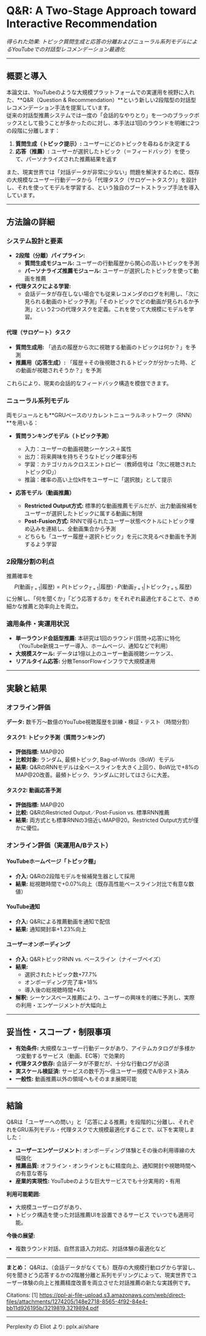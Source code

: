 <!-- META
{"title":"Q&R: A Two-Stage Approach toward Interactive Recommendation","link":"https://www.semanticscholar.org/paper/Q%26R%3A-A-Two-Stage-Approach-toward-Interactive-Christakopoulou-Beutel/2610b45131f31a7c58b0cd6a8fce21c02ba014be","media":"academic","tags":["recommender"],"short":{"ja":"得られた効果: トピック質問生成と応答の分離およびニューラル系列モデルによるYouTubeでの対話型レコメンデーション最適化","en":"Earned Improved User Engagement and Recommendation Quality by Factoring User Interaction into Question Generation and Response using Neural Sequential Models"},"importance":3,"hasPage":true,"createdAt":1746879733.1,"updatedAt":1746879733.1}
META -->

# Q&R: A Two-Stage Approach toward Interactive Recommendation

_得られた効果: トピック質問生成と応答の分離およびニューラル系列モデルによるYouTubeでの対話型レコメンデーション最適化_

---

## 概要と導入

本論文は、YouTubeのような大規模プラットフォームでの実運用を視野に入れた、**Q&R（Question & Recommendation）**という新しい2段階型の対話型レコメンデーション手法を提案しています。  
従来の対話型推薦システムでは一度の「会話的なやりとり」を一つのブラックボックスとして扱うことが多かったのに対し、本手法は1回のラウンドを明確に2つの段階に分離します：

1. **質問生成（トピック提示）:** ユーザーにどのトピックを尋ねるか決定する
2. **応答（推薦）:** ユーザーが選択したトピック（＝フィードバック）を使って、パーソナライズされた推薦結果を返す

また、現実世界では「対話データが非常に少ない」問題を解決するために、既存の大規模なユーザー行動データから「代理タスク（サロゲートタスク）」を設計し、それを使ってモデルを学習する、という独自のブートストラップ手法を導入しています。

---

## 方法論の詳細

### システム設計と要素

- **2段階（分離）パイプライン:**
  - **質問生成モジュール:** ユーザーの行動履歴から関心の高いトピックを予測
  - **パーソナライズ推薦モジュール:** ユーザーが選択したトピックを使って動画を推薦
- **代理タスクによる学習:** 
  - 会話データが存在しない場合でも従来レコメンダのログを利用し、「次に見られる動画のトピック予測」「そのトピックでどの動画が見られるか予測」という2つの代理タスクを定義。これを使って大規模にモデルを学習。

#### 代理（サロゲート）タスク

- **質問生成用:** 「過去の履歴から次に視聴する動画のトピックは何か？」を予測
- **推薦用（応答生成）:** 「履歴＋その後視聴されるトピックが分かった時、どの動画が視聴されそうか？」を予測

これらにより、現実の会話的なフィードバック構造を模倣できます。

### ニューラル系列モデル

両モジュールとも**GRUベースのリカレントニューラルネットワーク（RNN）**を用いる：

- **質問ランキングモデル（トピック予測）**
  - 入力：ユーザーの動画視聴シーケンス＋属性
  - 出力：将来興味を持ちそうなトピック確率分布
  - 学習：カテゴリカルクロスエントロピー（教師信号は「次に視聴されたトピックID」）
  - 推論：確率の高い上位k件をユーザーに「選択肢」として提示

- **応答モデル（動画推薦）**
  - **Restricted Output方式:** 標準的な動画推薦モデルだが、出力動画候補をユーザーが選択したトピックに属する動画に制限
  - **Post-Fusion方式:** RNNで得られたユーザー状態ベクトルにトピック埋め込みを連結し、全動画集合から予測
  - どちらも「ユーザー履歴＋選択トピック」を元に次見るべき動画を予測するよう学習

### 2段階分割の利点

推薦確率を
$$
P(\text{動画}_{T+1} | \text{履歴}) = P(\text{トピック}_{T+1} | \text{履歴}) \cdot P(\text{動画}_{T+1} | \text{トピック}_{T+1}, \text{履歴})
$$
に分解し、「何を聞くか」「どう応答するか」をそれぞれ最適化することで、きめ細かな推薦と効率向上を両立。

### 適用条件・実運用状況

- **単一ラウンド会話型推薦:** 本研究は1回のラウンド(質問→応答)に特化（YouTube新規ユーザー導入、ホームページ、通知などで利用）
- **大規模スケール:** データは1億以上のユーザー動画視聴シーケンス、
- **リアルタイム応答:** 分散TensorFlowインフラで大規模運用

---

## 実験と結果

### オフライン評価

**データ:** 数千万〜数億のYouTube視聴履歴を訓練・検証・テスト（時間分割）

#### タスク1: トピック予測（質問ランキング）

- **評価指標:** MAP@20
- **比較対象:** ランダム, 最頻トピック, Bag-of-Words（BoW）モデル
- **結果:** Q&RのRNNモデルは全ベースラインを大きく上回り、BoW比で+8%のMAP@20改善。最頻トピック、ランダムに対してはさらに大差。

#### タスク2: 動画応答予測

- **評価指標:** MAP@20
- **比較:** Q&RのRestricted Output／Post-Fusion vs. 標準RNN推薦
- **結果:** 両方式とも標準RNNの3倍近いMAP@20。Restricted Output方式が僅かに優位。

### オンライン評価（実運用A/Bテスト）

#### YouTubeホームページ「トピック棚」

- **介入:** Q&Rの2段階モデルを候補発生器として採用
- **結果:** 総視聴時間で+0.07%向上（既存高性能ベースライン対比で有意な数値）

#### YouTube通知

- **介入:** Q&Rによる推薦動画を通知で配信
- **結果:** 通知開封率+1.23%向上

#### ユーザーオンボーディング

- **介入:** Q&RトピックRNN vs. ベースライン（ナイーブベイズ）
- **結果:**
  - 選択されたトピック数+77.7%
  - オンボーディング完了率+18%
  - 導入後の総視聴時間+4%
- **解釈:** シーケンスベース推薦により、ユーザーの興味を的確に予測し、実際の利用・エンゲージメントが大幅向上

---

## 妥当性・スコープ・制限事項

- **有効条件:** 大規模なユーザー行動データがあり、アイテムカタログが多様かつ変動するサービス（動画、EC等）で効果的
- **代理タスク依存:** 会話データが不要だが、十分な行動ログが必須
- **実スケール検証済:** サービスの数千万〜億ユーザー規模でA/Bテスト済み
- **一般性:** 動画推薦以外の領域へもそのまま展開可能

---

## 結論

Q&Rは「ユーザーへの問い」と「応答による推薦」を段階的に分離し、それぞれをGRU系列モデル・代理タスクで大規模最適化することで、以下を実現しました：

- **ユーザーエンゲージメント:** オンボーディング体験とその後の利用導線の大幅強化
- **推薦品質:** オフライン・オンラインともに精度向上、通知開封や視聴時間への有意な寄与
- **産業的実現性:** YouTubeのような巨大サービスでも十分実用的・有用

**利用可能範囲:**  
- 大規模ユーザーログがあり、
- トピック構造を使った対話推薦UIを設置できるサービス
でいつでも適用可能。

**今後の展望:**  
- 複数ラウンド対話、自然言語入力対応、対話体験の最適化など

---

**まとめ：** Q&Rは、（会話データがなくても）既存の大規模行動ログから学習し、何を聞きどう応答するかの2階層分離と系列モデリングによって、現実世界でユーザー体験の向上と推薦精度改善を両立させた対話推薦の新たな実践例です。

Citations:
[1] https://ppl-ai-file-upload.s3.amazonaws.com/web/direct-files/attachments/1274205/148e2718-8565-4f92-84e4-bb11d926195b/3219819.3219894.pdf

---
Perplexity の Eliot より: pplx.ai/share